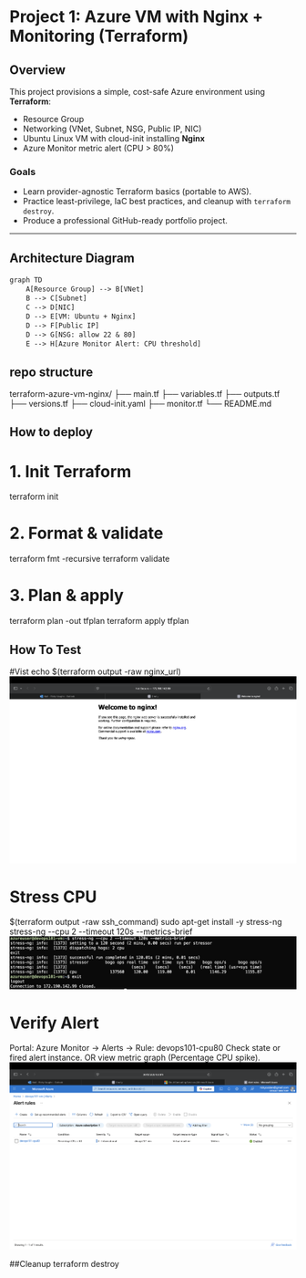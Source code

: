 # Project 1: Azure VM with Nginx + Monitoring (Terraform)

## Overview
This project provisions a simple, cost-safe Azure environment using **Terraform**:
- Resource Group
- Networking (VNet, Subnet, NSG, Public IP, NIC)
- Ubuntu Linux VM with cloud-init installing **Nginx**
- Azure Monitor metric alert (CPU > 80%)

### Goals
- Learn provider-agnostic Terraform basics (portable to AWS).
- Practice least-privilege, IaC best practices, and cleanup with `terraform destroy`.
- Produce a professional GitHub-ready portfolio project.

---

## Architecture Diagram
```mermaid
graph TD
    A[Resource Group] --> B[VNet]
    B --> C[Subnet]
    C --> D[NIC]
    D --> E[VM: Ubuntu + Nginx]
    D --> F[Public IP]
    D --> G[NSG: allow 22 & 80]
    E --> H[Azure Monitor Alert: CPU threshold] 
```

 ## repo structure
terraform-azure-vm-nginx/
├── main.tf
├── variables.tf
├── outputs.tf
├── versions.tf
├── cloud-init.yaml
├── monitor.tf
└── README.md

## How to deploy
# 1. Init Terraform
terraform init

# 2. Format & validate
terraform fmt -recursive
terraform validate

# 3. Plan & apply
terraform plan -out tfplan
terraform apply tfplan


## How To Test
#Vist
echo $(terraform output -raw nginx_url)
![Nginx Page](images/ngix.png)

# Stress CPU
$(terraform output -raw ssh_command)
sudo apt-get install -y stress-ng
stress-ng --cpu 2 --timeout 120s --metrics-brief
![CPU Stress Test](images/stress-ng.png)

# Verify Alert
Portal: Azure Monitor → Alerts → Rule: devops101-cpu80
Check state or fired alert instance.
OR view metric graph (Percentage CPU spike).
![CPU Alert](images/alert.png)

##Cleanup
terraform destroy
